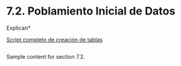 # 7.2. Poblamiento Inicial de Datos

Explican*

[Script completo de creación de tablas](inserts.script.md)

```sql

```


Sample content for section 7.2.
